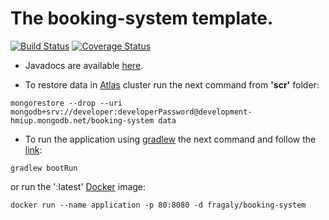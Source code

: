 # The booking-system template.

[![Build Status](https://travis-ci.com/fragaLY/booking-system.svg?branch=master)](https://travis-ci.com/fragaLY/booking-system) 
[![Coverage Status](https://coveralls.io/repos/github/fragaLY/booking-system/badge.svg?branch=master)](https://coveralls.io/github/fragaLY/booking-system?branch=master)

* Javadocs are available [here](https://fragaly.github.io/booking-system/).

* To restore data in [Atlas](https://www.mongodb.com/cloud/atlas) cluster run the next command from <b>'scr'</b> folder:
```
mongorestore --drop --uri mongodb+srv://developer:developerPassword@development-hmiup.mongodb.net/booking-system data
```

* To run the application using [gradlew](https://docs.gradle.org/current/userguide/gradle_wrapper.html) the next command and follow the [link](localhost:8080 "Application Homepage"): 
```
gradlew bootRun
``` 
or run the ':latest' [Docker](https://www.docker.com/resources/what-container) image:
```
docker run --name application -p 80:8080 -d fragaly/booking-system
```
